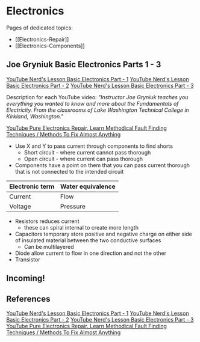 # Electronics

Pages of dedicated topics:
- [[Electronics-Repair]]
- [[Electronics-Components]]
## Joe Gryniuk Basic Electronics Parts 1 - 3

[YouTube Nerd's Lesson Basic Electronics Part - 1](https://www.youtube.com/watch?v=nb4ovfwqup8)
[YouTube Nerd's Lesson Basic Electronics Part - 2](https://www.youtube.com/watch?v=FEK6lH_rtG8&list=PL7T06JEc5PF61Ma10WWjYn5YodvXrhWe2)
[YouTube Nerd's Lesson Basic Electronics Part - 3](https://www.youtube.com/watch?v=_4zSRze0_bk&list=PL7T06JEc5PF61Ma10WWjYn5YodvXrhWe2)

Description for each YouTube video: *"Instructor Joe Gryniuk teaches you everything you wanted to know and more about the Fundamentals of Electricity. From the classrooms of Lake Washington Technical College in Kirkland, Washington."*


[YouTube Pure Electronics Repair. Learn Methodical Fault Finding Techniques / Methods To Fix Almost Anything](https://www.youtube.com/watch?v=wkAp5x3Z_gc)

- Use X and Y to pass current through components to find shorts
	- Short circuit - where current cannot pass thorough 
	- Open circuit  - where current can pass thorough
- Components have a point on them that you can pass current thorough that is not connected to the intended circuit  



| Electronic term | Water equivalence |
| --------------- | ----------------- |
| Current         | Flow              |
| Voltage         | Pressure          |

- Resistors reduces current
	 - these can spiral internal to create more length
- Capacitors temporary store positive and negative charge on either side of insulated material between the two conductive surfaces
	- Can be multilayered
- Diode allow current to flow in one direction and not the other
- Transistor 

## Incoming!


## References 

[YouTube Nerd's Lesson Basic Electronics Part - 1](https://www.youtube.com/watch?v=nb4ovfwqup8)
[YouTube Nerd's Lesson Basic Electronics Part - 2](https://www.youtube.com/watch?v=FEK6lH_rtG8&list=PL7T06JEc5PF61Ma10WWjYn5YodvXrhWe2)
[YouTube Nerd's Lesson Basic Electronics Part - 3](https://www.youtube.com/watch?v=_4zSRze0_bk&list=PL7T06JEc5PF61Ma10WWjYn5YodvXrhWe2)
[YouTube Pure Electronics Repair. Learn Methodical Fault Finding Techniques / Methods To Fix Almost Anything](https://www.youtube.com/watch?v=wkAp5x3Z_gc)